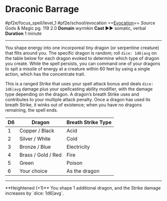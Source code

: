 # Draconic Barrage
#pf2e/focus_spell/level_1 #pf2e/school/evocation 
==[Evocation](rules/traits/evocation.md)==
*Source* Gods & Magic pg. 119 2.0
**Domain** wyrmkin
**Cast** ►► somatic, verbal
**Duration** 1 minute

---
You shape energy into one incorporeal tiny dragon (or serpentine creature) that flits around you. The specific dragon is random; roll `dice: 1d6|avg` on the table below for each dragon evoked to determine which type of dragon you create. While the spell persists, you can command one of your dragons to spit a missile of energy at a creature within 60 feet by using a single action, which has the concentrate trait.

This is a ranged Strike that uses your spell attack bonus and deals `dice: 1d6|avg` damage plus your spellcasting ability modifier, with the damage type depending on the dragon. A dragon’s breath Strike uses and contributes to your multiple attack penalty. Once a dragon has used its breath Strike, it winks out of existence; when you have no dragons remaining, the spell ends.

| D6  | Dragon             | Breath Strike Type |
| --- | ------------------ | ------------------ |
| 1   | Copper / Black     | Acid               |
| 2   | Silver / White     | Cold               |
| 3   | Bronze / Blue      | Electricity        |
| 4   | Brass / Gold / Red | Fire               |
| 5   | Green              | Poison             |
| 6   | Your choice        | As the dragon                   |

<hr>
**Heightened (+1)** You shape 1 additional dragon, and the Strike damage increases by `dice: 1d6|avg`.
